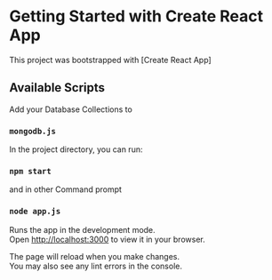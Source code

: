 # Getting Started with Create React App

This project was bootstrapped with [Create React App]

## Available Scripts

Add your Database Collections to 

### `mongodb.js`

In the project directory, you can run:

### `npm start`

and in other Command prompt 

### `node app.js`

Runs the app in the development mode.\
Open [http://localhost:3000](http://localhost:3000) to view it in your browser.

The page will reload when you make changes.\
You may also see any lint errors in the console.

